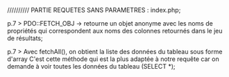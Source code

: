 ////////// PARTIE REQUETES SANS PARAMETRES : index.php; 

p.7 > PDO::FETCH_OBJ
-> retourne un objet anonyme avec les noms de propriétés qui correspondent aux noms des colonnes retournés dans le jeu de résultats; 


p.7 > Avec fetchAll(), on obtient la liste des données du tableau sous forme d'array
C'est cette méthode qui est la plus adaptée à notre requête car on demande à voir toutes les données du tableau (SELECT *);




